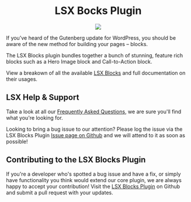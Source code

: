 <h1 align="center">LSX Bocks Plugin</h1>
<p align="center"><img src="https://travis-ci.com/lightspeeddevelopment/lsx-blocks-plugin.svg?branch=master"></p>

If you’ve heard of the Gutenberg update for WordPress, you should be aware of the new method for building your pages – blocks.

The LSX Blocks plugin bundles together a bunch of stunning, feature rich blocks such as a Hero Image block and Call-to-Action block.

View a breakown of all the available [LSX Blocks](https://lsx.lsdev.biz/blocks/) and full documentation on their usages.

## LSX Help & Support
Take a look at all our [Frequently Asked Questions](https://lsx.lsdev.biz/documentation/frequently-asked-questions/), we are sure you'll find what you're looking for.

Looking to bring a bug issue to our attention? Please log the issue via the LSX Blocks Plugin [Issue page on Github](https://github.com/lightspeeddevelopment/lsx-blocks-plugin/issues/) and we will attend to it as soon as possible! 

## Contributing to the LSX Blocks Plugin
If you're a developer who's spotted a bug issue and have a fix, or simply have functionality you think would extend our core plugin, we are always happy to accept your contribution! Visit the [LSX Blocks Plugin](https://github.com/lightspeeddevelopment/lsx-blocks-plugin/) on Github and submit a pull request with your updates.
